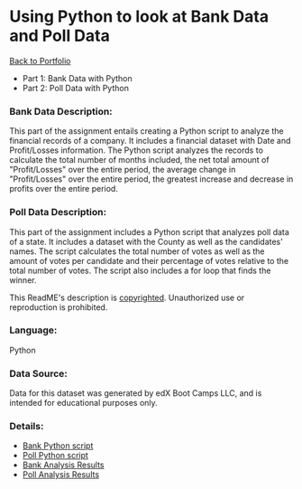 # Using Python to look at Bank Data and Poll Data
[Back to Portfolio](https://github.com/cindyd97/Data-Analysis-Portfolio-Cindy)

- Part 1: Bank Data with Python
- Part 2: Poll Data with Python

### Bank Data Description: 
This part of the assignment entails creating a Python script to analyze the financial records of a company. It includes a financial dataset with Date and Profit/Losses information. The Python script analyzes the records to calculate the total number of months included, the net total amount of "Profit/Losses" over the entire period, the average change in "Profit/Losses" over the entire period, the greatest increase and decrease in profits over the entire period.

### Poll Data Description:
This part of the assignment includes a Python script that analyzes poll data of a state. It includes a dataset with the County as well as the candidates' names. The script calculates the total number of votes as well as the amount of votes per candidate and their percentage of votes relative to the total number of votes. The script also includes a for loop that finds the winner.

This ReadME's description is [copyrighted](https://github.com/cindyd97/Work/blob/main/LICENSE). 
Unauthorized use or reproduction is prohibited.

### Language:
Python

### Data Source:
Data for this dataset was generated by edX Boot Camps LLC, and is intended for educational purposes only.

### Details: 
- [Bank Python script](https://github.com/cindyd97/Bank-Poll-Python/blob/main/Pybank/PyBank_starter.py)
- [Poll Python script](https://github.com/cindyd97/Bank-Poll-Python/blob/main/Pypoll/PyPoll_starter.py)
- [Bank Analysis Results](https://github.com/cindyd97/Bank-Poll-Python/blob/main/Pybank/Analysis/budget_analysis.txt)
- [Poll Analysis Results](https://github.com/cindyd97/Bank-Poll-Python/blob/main/Pypoll/Analysis/election_analysis.txt)

